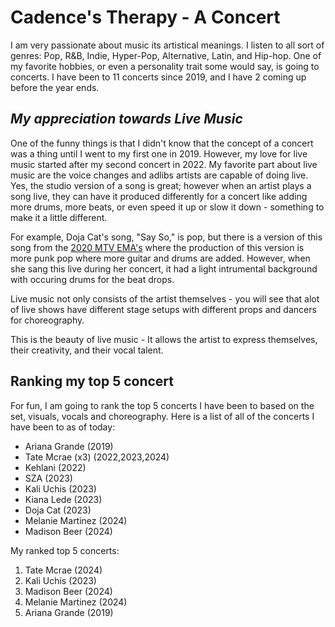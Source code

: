 # **Cadence's Therapy - A Concert**
I am very passionate about music its artistical meanings. I listen to all sort of genres: Pop, R&B, Indie, Hyper-Pop, Alternative, Latin, and Hip-hop. One of my favorite hobbies, or even a personality trait some would say, is going to concerts. I have been to 11 concerts since 2019, and I have 2 coming up before the year ends. 

## *My appreciation towards Live Music* 
One of the funny things is that I didn't know that the concept of a concert was a thing until I went to my first one in 2019. However, my love for live music started after my second concert in 2022. My favorite part about live music are the voice changes and adlibs artists are capable of doing live. Yes, the studio version of a song is great; however when an artist plays a song live, they can have it produced differently for a concert like adding more drums, more beats, or even speed it up or slow it down - something to make it a little different.

 For example, Doja Cat's song, "Say So," is pop, but there is a version of this song from the [2020 MTV EMA's](https://www.youtube.com/watch?v=k3Yk6FrjMkQ) where the production of this version is more punk pop where more guitar and drums are added. However, when she sang this live during her concert, it had a light intrumental background with occuring drums for the beat drops. 

 Live music not only consists of the artist themselves - you will see that alot of live shows have different stage setups with different props and dancers for choreography. 

 This is the beauty of live music - It allows the artist to express themselves, their creativity, and their vocal talent. 
  

## Ranking my top 5 concert
For fun, I am going to rank the top 5 concerts I have been to based on the set, visuals, vocals and choreography. Here is a list of all of the concerts I have been to as of today:

* Ariana Grande (2019)
* Tate Mcrae (x3) (2022,2023,2024)
* Kehlani (2022)
* SZA (2023)
* Kali Uchis (2023)
* Kiana Lede (2023)
* Doja Cat (2023)
* Melanie Martinez (2024)
* Madison Beer (2024)

My ranked top 5 concerts:

1. Tate Mcrae (2024)
2. Kali Uchis (2023)
3. Madison Beer (2024)
4. Melanie Martinez (2024)
5. Ariana Grande (2019)